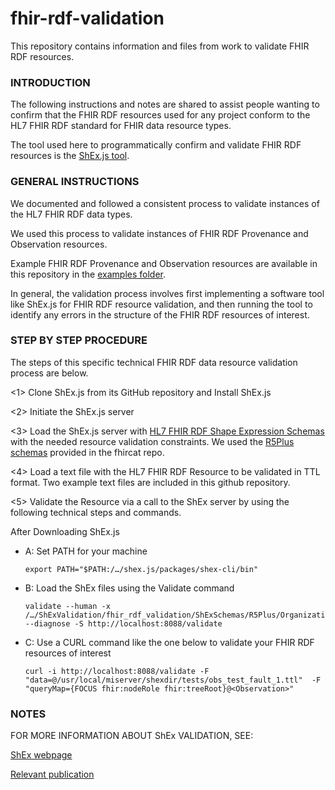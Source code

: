 # fhir-rdf-validation

This repository contains information and files from work to validate FHIR RDF resources.

### INTRODUCTION

The following instructions and notes are shared to assist people wanting to confirm that the FHIR RDF resources used for any project conform to the HL7 FHIR RDF standard for FHIR data resource types.  

The tool used here to programmatically confirm and validate FHIR RDF resources is the [ShEx.js tool](https://github.com/shexjs/shex.js). 

### GENERAL INSTRUCTIONS

We documented and followed a consistent process to validate instances of the HL7 FHIR RDF data types.  

We used this process to validate instances of FHIR RDF Provenance and Observation resources. 

Example FHIR RDF Provenance and Observation resources are available in this repository in the [examples folder](https://github.com/kgrid/fhir-rdf-validation/tree/main/examples).

In general, the validation process involves first implementing a software tool like ShEx.js for FHIR RDF resource validation, and then running the tool to identify any errors in the structure of the FHIR RDF resources of interest.

### STEP BY STEP PROCEDURE

The steps of this specific technical FHIR RDF data resource validation process are below. 

<1> Clone ShEx.js from its GitHub repository and Install ShEx.js

<2> Initiate the ShEx.js server

<3> Load the ShEx.js server with [HL7 FHIR RDF Shape Expression Schemas](https://github.com/fhircat/ShExValidation) with the needed resource validation constraints.  We used the [R5Plus schemas](https://github.com/fhircat/ShExValidation/tree/main/fhir_rdf_validation/ShExSchemas/R5Plus) provided in the fhircat repo.

<4> Load a text file with the HL7 FHIR RDF Resource to be validated in TTL format. Two example text files are included in this github repository.

<5> Validate the Resource via a call to the ShEx server by using the following technical steps and commands.

After Downloading ShEx.js

- A:  Set PATH for your machine

      export PATH="$PATH:/…/shex.js/packages/shex-cli/bin"

- B:  Load the ShEx files using the Validate command

      validate --human -x /…/ShExValidation/fhir_rdf_validation/ShExSchemas/R5Plus/Organization.shex --diagnose -S http://localhost:8088/validate

- C:  Use a CURL command like the one below to validate your FHIR RDF resources of interest

      curl -i http://localhost:8088/validate -F "data=@/usr/local/miserver/shexdir/tests/obs_test_fault_1.ttl"  -F "queryMap={FOCUS fhir:nodeRole fhir:treeRoot}@<Observation>"


### NOTES

FOR MORE INFORMATION ABOUT ShEx VALIDATION, SEE:

[ShEx webpage](https://shex.io/) 

[Relevant publication](https://pmc.ncbi.nlm.nih.gov/articles/PMC10841909/) 
